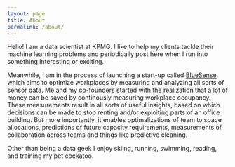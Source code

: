 ```yaml
---
layout: page
title: About
permalink: /about/
---
```


Hello! I am a data scientist at KPMG. I like to help my clients tackle their machine learning problems and periodically post here when I run into something interesting or exciting. 

Meanwhile, I am in the process of launching a start-up called [BlueSense](http://bluesense.io), which aims to optimize workplaces by measuring and analyzing all sorts of sensor data. Me and my co-founders started with the realization that a lot of money can be saved by continously measuring workplace occupancy. These measurements result in all sorts of useful insights, based on which decisions can be made to stop renting and/or exploiting parts of an office building. But more importantly, it enables optimalizations of team to space allocations, predictions of future capacity requirements, measurements of collaboration across teams and things like predictive cleaning. 

Other than being a data geek I enjoy skiing, running, swimming, reading, and training my pet cockatoo.

